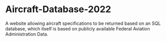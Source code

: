 # Aircraft-Database-2022
A website allowing aircraft specifications to be returned based on an SQL database, which itself is based on publicly available Federal Aviation Administration Data.
